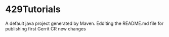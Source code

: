 # 429Tutorials
A default java project generated by Maven.
Edditing the README.md file for publishing first Gerrit CR
new changes
